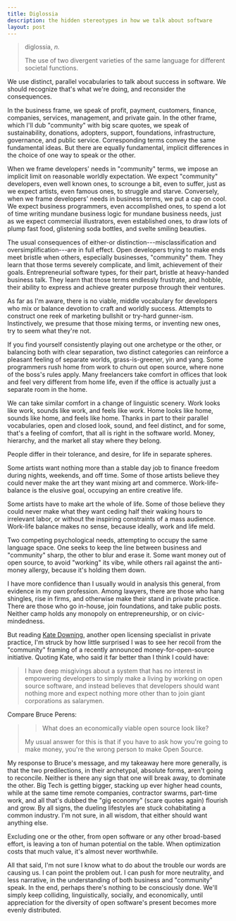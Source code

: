 ```yaml
---
title: Diglossia
description: the hidden stereotypes in how we talk about software
layout: post
---
```


> diglossia, _n._
>
> The use of two divergent varieties of the same language for different societal functions.

We use distinct, parallel vocabularies to talk about success in software.  We should recognize that's what we're doing, and reconsider the consequences.

In the business frame, we speak of profit, payment, customers, finance, companies, services, management, and private gain.  In the other frame, which I'll dub "community" with big scare quotes, we speak of sustainability, donations, adopters, support, foundations, infrastructure, governance, and public service.  Corresponding terms convey the same fundamental ideas.  But there are equally fundamental, implicit differences in the choice of one way to speak or the other.

When we frame developers' needs in "community" terms, we impose an implicit limit on reasonable worldly expectation.  We expect "community" developers, even well known ones, to scrounge a bit, even to suffer, just as we expect artists, even famous ones, to struggle and starve.  Conversely, when we frame developers' needs in business terms, we put a cap on cool.  We expect business programmers, even accomplished ones, to spend a lot of time writing mundane business logic for mundane business needs, just as we expect commercial illustrators, even established ones, to draw lots of plump fast food, glistening soda bottles, and svelte smiling beauties.

The usual consequences of either-or distinction---misclassification and oversimplification---are in full effect.  Open developers trying to make ends meet bristle when others, especially businesses, "community" them.  They learn that those terms severely complicate, and limit, achievement of their goals.  Entrepreneurial software types, for their part, bristle at heavy-handed business talk.  They learn that those terms endlessly frustrate, and hobble, their ability to express and achieve greater purpose through their ventures.

As far as I'm aware, there is no viable, middle vocabulary for developers who mix or balance devotion to craft and worldly success.  Attempts to construct one reek of marketing bullshit or try-hard gunner-ism.  Instinctively, we presume that those mixing terms, or inventing new ones, try to seem what they're not.

If you find yourself consistently playing out one archetype or the other, or balancing both with clear separation, two distinct categories can reinforce a pleasant feeling of separate worlds, grass-is-greener, yin and yang.  Some programmers rush home from work to churn out open source, where none of the boss's rules apply.  Many freelancers take comfort in offices that look and feel very different from home life, even if the office is actually just a separate room in the home.

We can take similar comfort in a change of linguistic scenery.  Work looks like work, sounds like work, and feels like work.  Home looks like home, sounds like home, and feels like home.  Thanks in part to their parallel vocabularies, open and closed look, sound, and feel distinct, and for some, that's a feeling of comfort, that all is right in the software world.  Money, hierarchy, and the market all stay where they belong.

People differ in their tolerance, and desire, for life in separate spheres.

Some artists want nothing more than a stable day job to finance freedom during nights, weekends, and off time.  Some of those artists believe they could never make the art they want mixing art and commerce.  Work-life-balance is the elusive goal, occupying an entire creative life.

<!-- https://www.youtube.com/watch?v=HC6x0E-M9jw&feature=youtu.be&t=157 -->

Some artists have to make art the whole of life.  Some of those believe they could never make what they want ceding half their waking hours to irrelevant labor, or without the inspiring constraints of a mass audience.  Work-life balance makes no sense, because ideally, work and life meld.

Two competing psychological needs, attempting to occupy the same language space.  One seeks to keep the line between business and "community" sharp, the other to blur and erase it.  Some want money out of open source, to avoid "working" its vibe, while others rail against the anti-money allergy, because it's holding them down.

I have more confidence than I usually would in analysis this general, from evidence in my own profession.  Among lawyers, there are those who hang shingles, rise in firms, and otherwise make their stand in private practice. There are those who go in-house, join foundations, and take public posts.  Neither camp holds any monopoly on entrepreneurship, or on civic-mindedness.

But reading [Kate Downing](https://katedowninglaw.com/2019/03/19/communitybridge-probably-not-what-you-were-hoping-for/), another open licensing specialist in private practice, I'm struck by how little surprised I was to see her recoil from the "community" framing of a recently announced money-for-open-source initiative.  Quoting Kate, who said it far better than I think I could have:

> I have deep misgivings about a system that has no interest in empowering developers to simply make a living by working on open source software, and instead believes that developers should want nothing more and expect nothing more other than to join giant corporations as salarymen.

Compare Bruce Perens:

> > What does an economically viable open source look like?
>
> My usual answer for this is that if you have to ask how you're going to make money, you're the wrong person to make Open Source.

My response to Bruce's message, and my takeaway here more generally, is that the two predilections, in their archetypal, absolute forms, aren't going to reconcile.  Neither is there any sign that one will break away, to dominate the other.  Big Tech is getting bigger, stacking up ever higher head counts, while at the same time remote companies, contractor swarms, part-time work, and  all that's dubbed the "gig economy" (scare quotes again) flourish and grow.  By all signs, the dueling lifestyles are stuck cohabitating a common industry.  I'm not sure, in all wisdom, that either should want anything else.

Excluding one or the other, from open software or any other broad-based effort, is leaving a ton of human potential on the table.  When optimization costs that much value, it's almost never worthwhile.

All that said, I'm not sure I know what to do about the trouble our words are causing us.  I can point the problem out.  I can push for more neutrality, and less narrative, in the understanding of both business and "community" speak.  In the end, perhaps there's nothing to be consciously done.  We'll simply keep colliding, linguistically, socially, and economically, until appreciation for the diversity of open software's present becomes more evenly distributed.